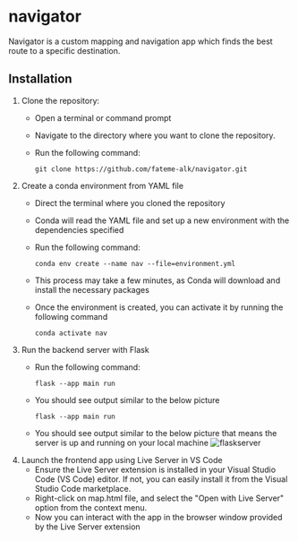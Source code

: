 # navigator
Navigator is a custom mapping and navigation app which finds the best route to a specific destination.

## Installation
1. Clone the repository:
   * Open a terminal or command prompt
   * Navigate to the directory where you want to clone the repository.
   * Run the following command:
     
     ```
     git clone https://github.com/fateme-alk/navigator.git
     ``` 
2. Create a conda environment from YAML file
   * Direct the terminal where you cloned the repository
   * Conda will read the YAML file and set up a new environment with the dependencies specified
   * Run the following command:
     
     ```
     conda env create --name nav --file=environment.yml
     ```
   * This process may take a few minutes, as Conda will download and install the necessary packages
   * Once the environment is created, you can activate it by running the following command
     
     ```
     conda activate nav
     ```
  3. Run the backend server with Flask
     * Run the following command:
       
       ```
       flask --app main run
       ```
     * You should see output similar to the below picture
       ```
       flask --app main run
       ```
     * You should see output similar to the below picture that means the server is up and running on your local machine
       ![flaskserver](https://github.com/fateme-alk/navigator/assets/136516189/c17c4b71-9424-49ca-a6cc-1cf55d8412cc)
  4. Launch the frontend app using Live Server in VS Code
     * Ensure the Live Server extension is installed in your Visual Studio Code (VS Code) editor. If not, you can easily install it from the Visual Studio Code marketplace.
     * Right-click on map.html file, and select the "Open with Live Server" option from the context menu.
     * Now you can interact with the app in the browser window provided by the Live Server extension
